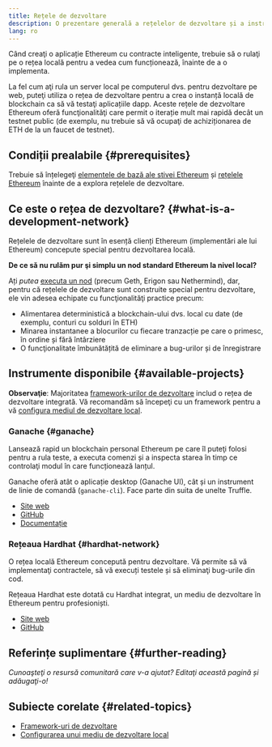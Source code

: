 ```yaml
---
title: Rețele de dezvoltare
description: O prezentare generală a rețelelor de dezvoltare și a instrumentelor disponibile pentru a ajuta la construirea aplicațiilor Ethereum.
lang: ro
---
```


Când creaţi o aplicație Ethereum cu contracte inteligente, trebuie să o rulaţi pe o rețea locală pentru a vedea cum funcționează, înainte de a o implementa.

La fel cum aţi rula un server local pe computerul dvs. pentru dezvoltare pe web, puteţi utiliza o rețea de dezvoltare pentru a crea o instanță locală de blockchain ca să vă testaţi aplicațiile dapp. Aceste rețele de dezvoltare Ethereum oferă funcţionalităţi care permit o iterație mult mai rapidă decât un testnet public (de exemplu, nu trebuie să vă ocupaţi de achiziționarea de ETH de la un faucet de testnet).

## Condiții prealabile \{#prerequisites}

Trebuie să înțelegeţi [elementele de bază ale stivei Ethereum](/developers/docs/ethereum-stack/) și [rețelele Ethereum](/developers/docs/networks/) înainte de a explora rețelele de dezvoltare.

## Ce este o rețea de dezvoltare? \{#what-is-a-development-network}

Rețelele de dezvoltare sunt în esență clienți Ethereum (implementări ale lui Ethereum) concepute special pentru dezvoltarea locală.

**De ce să nu rulăm pur şi simplu un nod standard Ethereum la nivel local?**

Ați _putea_ [executa un nod](/developers/docs/nodes-and-clients/#running-your-own-node) (precum Geth, Erigon sau Nethermind), dar, pentru că rețelele de dezvoltare sunt construite special pentru dezvoltare, ele vin adesea echipate cu funcţionalităţi practice precum:

- Alimentarea deterministică a blockchain-ului dvs. local cu date (de exemplu, conturi cu solduri în ETH)
- Minarea instantanee a blocurilor cu fiecare tranzacție pe care o primesc, în ordine și fără întârziere
- O funcţionalitate îmbunătățită de eliminare a bug-urilor și de înregistrare

## Instrumente disponibile \{#available-projects}

**Observaţie**: Majoritatea [framework-urilor de dezvoltare](/developers/docs/frameworks/) includ o rețea de dezvoltare integrată. Vă recomandăm să începeţi cu un framework pentru a vă [configura mediul de dezvoltare local](/developers/local-environment/).

### Ganache \{#ganache}

Lansează rapid un blockchain personal Ethereum pe care îl puteţi folosi pentru a rula teste, a executa comenzi și a inspecta starea în timp ce controlaţi modul în care funcționează lanțul.

Ganache oferă atât o aplicație desktop (Ganache UI), cât și un instrument de linie de comandă (`ganache-cli`). Face parte din suita de unelte Truffle.

- [Site web](https://www.trufflesuite.com/ganache)
- [GitHub](https://github.com/trufflesuite/ganache)
- [Documentație](https://www.trufflesuite.com/docs/ganache/overview)

### Rețeaua Hardhat \{#hardhat-network}

O rețea locală Ethereum concepută pentru dezvoltare. Vă permite să vă implementaţi contractele, să vă execuți testele și să eliminaţi bug-urile din cod.

Rețeaua Hardhat este dotată cu Hardhat integrat, un mediu de dezvoltare în Ethereum pentru profesioniști.

- [Site web](https://hardhat.org/)
- [GitHub](https://github.com/nomiclabs/hardhat)

## Referințe suplimentare \{#further-reading}

_Cunoaşteţi o resursă comunitară care v-a ajutat? Editaţi această pagină și adăugaţi-o!_

## Subiecte corelate \{#related-topics}

- [Framework-uri de dezvoltare](/developers/docs/frameworks/)
- [Configurarea unui mediu de dezvoltare local](/developers/local-environment/)
